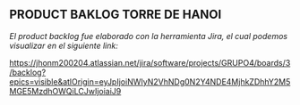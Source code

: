 **PRODUCT BAKLOG TORRE DE HANOI**
--
*El product backlog fue elaborado con la herramienta Jira, el cual podemos visualizar en el siguiente link:*

https://jhonm200204.atlassian.net/jira/software/projects/GRUPO4/boards/3/backlog?epics=visible&atlOrigin=eyJpIjoiNWIyN2VhNDg0N2Y4NDE4MjhkZDhhY2M5MGE5MzdhOWQiLCJwIjoiaiJ9

